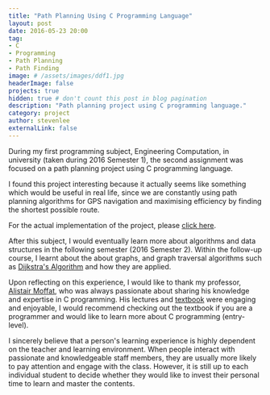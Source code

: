 ```yaml
---
title: "Path Planning Using C Programming Language"
layout: post
date: 2016-05-23 20:00
tag:
- C
- Programming
- Path Planning
- Path Finding
image: # /assets/images/ddf1.jpg
headerImage: false
projects: true
hidden: true # don't count this post in blog pagination
description: "Path planning project using C programming language."
category: project
author: stevenlee
externalLink: false
---
```


During my first programming subject, Engineering Computation, in university (taken during 2016 Semester 1), the second assignment was focused on a path planning project using C programming language.

I found this project interesting because it actually seems like something which would be useful in real life, since we are constantly using path planning algorithms for GPS navigation and maximising efficiency by finding the shortest possible route.

For the actual implementation of the project, please [click here](https://github.com/stevenlee090/path-planning).

After this subject, I would eventually learn more about algorithms and data structures in the following semester (2016 Semester 2). Within the follow-up course, I learnt about the about graphs, and graph traversal algorithms such as [Dijkstra's Algorithm](https://en.wikipedia.org/wiki/Dijkstra's_algorithm) and how they are applied.

Upon reflecting on this experience, I would like to thank my professor, [Alistair Moffat](http://people.eng.unimelb.edu.au/ammoffat/), who was always passionate about sharing his knowledge and expertise in C programming. His lectures and [textbook](http://people.eng.unimelb.edu.au/ammoffat/ppsaa/) were engaging and enjoyable, I would  recommend checking out the textbook if you are a programmer and would like to learn more about C programming (entry-level).

I sincerely believe that a person's learning experience is highly dependent on the teacher and learning environment. When people interact with passionate and knowledgeable staff members, they are usually more likely to pay attention and engage with the class. However, it is still up to each individual student to decide whether they would like to invest their personal time to learn and master the contents.
